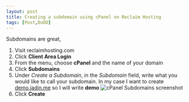 ```yaml
---
layout: post
title: Creating a subdomain using cPanel on Reclaim Hosting
tags: [Post,DoOO]
---
```

Subdomains are great, 

1. Visit reclaimhosting.com
2. Click **Client Area Login**
3. From the menu, choose **cPanel** and the name of your domain
4. Click **Subdomains**
5. Under _Create a Subdomain_, in the _Subdomain_ field, write what you would like to call your subdomain. In my case I want to create [demo.jadin.me](demo.jadin.me) so I will write **demo**
![cPanel Subdomains screenshot](https://i.imgur.com/WSgJUTC.png)
6. Click **Create**